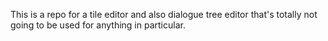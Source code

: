 This is a repo for a tile editor and also dialogue tree editor that's totally not going to be used for anything in particular.
